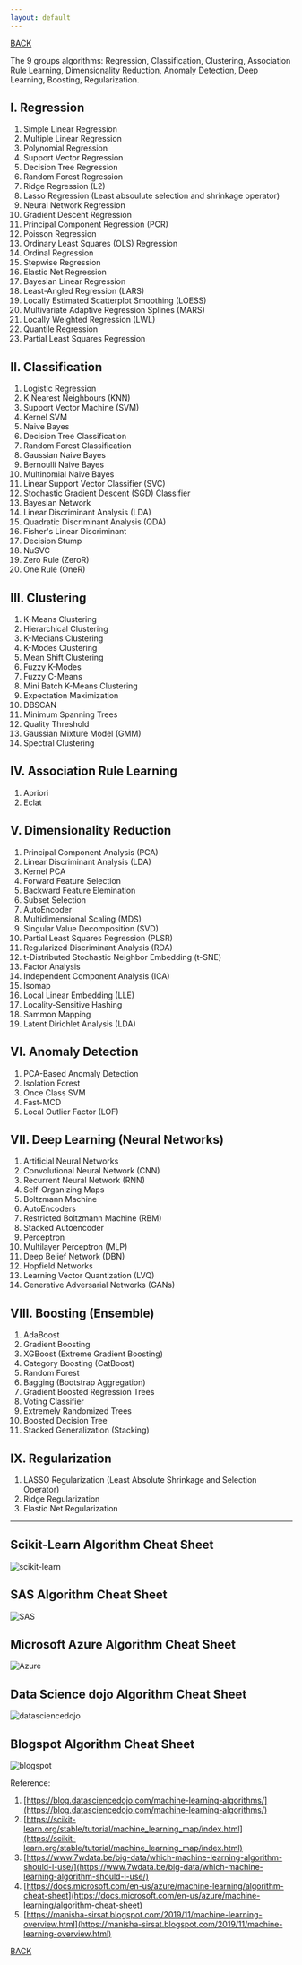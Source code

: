 ```yaml
---
layout: default
---
```


[BACK](./)

The 9 groups algorithms: Regression, Classification, Clustering, Association Rule Learning, Dimensionality Reduction, Anomaly Detection, Deep Learning, Boosting, Regularization.

## I. Regression

1. Simple Linear Regression
1. Multiple Linear Regression
1. Polynomial Regression
1. Support Vector Regression
1. Decision Tree Regression
1. Random Forest Regression
1. Ridge Regression (L2)
1. Lasso Regression (Least absoulute selection and shrinkage operator)
1. Neural Network Regression
1. Gradient Descent Regression
1. Principal Component Regression (PCR)
1. Poisson Regression
1. Ordinary Least Squares (OLS) Regression
1. Ordinal Regression
1. Stepwise Regression
1. Elastic Net Regression
1. Bayesian Linear Regression
1. Least-Angled Regression (LARS)
1. Locally Estimated Scatterplot Smoothing (LOESS)
1. Multivariate Adaptive Regression Splines (MARS)
1. Locally Weighted Regression (LWL)
1. Quantile Regression
1. Partial Least Squares Regression

## II. Classification

1. Logistic Regression
1. K Nearest Neighbours (KNN)
1. Support Vector Machine (SVM)
1. Kernel SVM
1. Naive Bayes
1. Decision Tree Classification
1. Random Forest Classification
1. Gaussian Naive Bayes
1. Bernoulli Naive Bayes
1. Multinomial Naive Bayes
1. Linear Support Vector Classifier (SVC)
1. Stochastic Gradient Descent (SGD) Classifier
1. Bayesian Network
1. Linear Discriminant Analysis (LDA)
1. Quadratic Discriminant Analysis (QDA)
1. Fisher's Linear Discriminant
1. Decision Stump
1. NuSVC
1. Zero Rule (ZeroR)
1. One Rule (OneR)

## III. Clustering

1. K-Means Clustering
1. Hierarchical Clustering
1. K-Medians Clustering
1. K-Modes Clustering
1. Mean Shift Clustering
1. Fuzzy K-Modes
1. Fuzzy C-Means
1. Mini Batch K-Means Clustering
1. Expectation Maximization
1. DBSCAN
1. Minimum Spanning Trees
1. Quality Threshold
1. Gaussian Mixture Model (GMM)
1. Spectral Clustering

## IV. Association Rule Learning

1. Apriori
1. Eclat

## V. Dimensionality Reduction

1. Principal Component Analysis (PCA)
1. Linear Discriminant Analysis (LDA)
1. Kernel PCA
1. Forward Feature Selection
1. Backward Feature Elemination
1. Subset Selection
1. AutoEncoder
1. Multidimensional Scaling (MDS)
1. Singular Value Decomposition (SVD)
1. Partial Least Squares Regression (PLSR)
1. Regularized Discriminant Analysis (RDA)
1. t-Distributed Stochastic Neighbor Embedding (t-SNE)
1. Factor Analysis
1. Independent Component Analysis (ICA)
1. Isomap
1. Local Linear Embedding (LLE)
1. Locality-Sensitive Hashing
1. Sammon Mapping
1. Latent Dirichlet Analysis (LDA)

## VI. Anomaly Detection

1. PCA-Based Anomaly Detection
1. Isolation Forest
1. Once Class SVM
1. Fast-MCD
1. Local Outlier Factor (LOF)

## VII. Deep Learning (Neural Networks)

1. Artificial Neural Networks
1. Convolutional Neural Network (CNN)
1. Recurrent Neural Network (RNN)
1. Self-Organizing Maps
1. Boltzmann Machine
1. AutoEncoders
1. Restricted Boltzmann Machine (RBM)
1. Stacked Autoencoder
1. Perceptron
1. Multilayer Perceptron (MLP)
1. Deep Belief Network (DBN)
1. Hopfield Networks
1. Learning Vector Quantization (LVQ)
1. Generative Adversarial Networks (GANs)

## VIII. Boosting (Ensemble)

1. AdaBoost
1. Gradient Boosting
1. XGBoost (Extreme Gradient Boosting)
1. Category Boosting (CatBoost)
1. Random Forest
1. Bagging (Bootstrap Aggregation)
1. Gradient Boosted Regression Trees
1. Voting Classifier
1. Extremely Randomized Trees
1. Boosted Decision Tree
1. Stacked Generalization (Stacking)

## IX. Regularization

1. LASSO Regularization (Least Absolute Shrinkage and Selection Operator)
1. Ridge Regularization
1. Elastic Net Regularization

* * *

## Scikit-Learn Algorithm Cheat Sheet
![scikit-learn](./images/Algorithms/scikit-learn.png)

## SAS Algorithm Cheat Sheet
![SAS](./images/Algorithms/SAS.png)

## Microsoft Azure Algorithm Cheat Sheet
![Azure](./images/Algorithms/Azure.png)

## Data Science dojo Algorithm Cheat Sheet
![datasciencedojo](./images/Algorithms/datasciencedojo.png)

## Blogspot Algorithm Cheat Sheet
![blogspot](./images/Algorithms/blogspot.png)

Reference:

1. [https://blog.datasciencedojo.com/machine-learning-algorithms/](https://blog.datasciencedojo.com/machine-learning-algorithms/)
1. [https://scikit-learn.org/stable/tutorial/machine_learning_map/index.html](https://scikit-learn.org/stable/tutorial/machine_learning_map/index.html)
1. [https://www.7wdata.be/big-data/which-machine-learning-algorithm-should-i-use/](https://www.7wdata.be/big-data/which-machine-learning-algorithm-should-i-use/)
1. [https://docs.microsoft.com/en-us/azure/machine-learning/algorithm-cheat-sheet](https://docs.microsoft.com/en-us/azure/machine-learning/algorithm-cheat-sheet)
1. [https://manisha-sirsat.blogspot.com/2019/11/machine-learning-overview.html](https://manisha-sirsat.blogspot.com/2019/11/machine-learning-overview.html)


[BACK](./)
